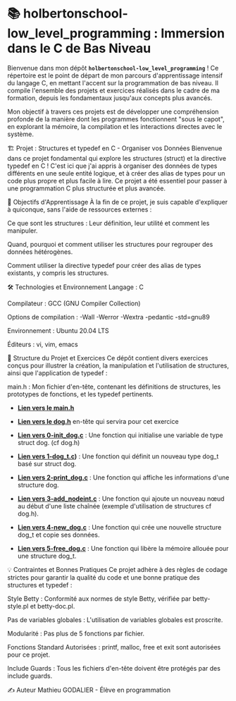 # 📚 holbertonschool-low_level_programming : Immersion dans le C de Bas Niveau

Bienvenue dans mon dépôt **`holbertonschool-low_level_programming`** ! Ce répertoire est le point de départ de mon parcours d'apprentissage intensif du langage C, en mettant l'accent sur la programmation de bas niveau. Il compile l'ensemble des projets et exercices réalisés dans le cadre de ma formation, depuis les fondamentaux jusqu'aux concepts plus avancés.

Mon objectif à travers ces projets est de développer une compréhension profonde de la manière dont les programmes fonctionnent "sous le capot", en explorant la mémoire, la compilation et les interactions directes avec le système.

🏗️ Projet : Structures et typedef en C - Organiser vos Données
Bienvenue dans ce projet fondamental qui explore les structures (struct) et la directive typedef en C ! C'est ici que j'ai appris à organiser des données de types différents en une seule entité logique, et à créer des alias de types pour un code plus propre et plus facile à lire. Ce projet a été essentiel pour passer à une programmation C plus structurée et plus avancée.

🎯 Objectifs d'Apprentissage
À la fin de ce projet, je suis capable d'expliquer à quiconque, sans l'aide de ressources externes :

Ce que sont les structures : Leur définition, leur utilité et comment les manipuler.

Quand, pourquoi et comment utiliser les structures pour regrouper des données hétérogènes.

Comment utiliser la directive typedef pour créer des alias de types existants, y compris les structures.

🛠️ Technologies et Environnement
Langage : C

Compilateur : GCC (GNU Compiler Collection)

Options de compilation : -Wall -Werror -Wextra -pedantic -std=gnu89

Environnement : Ubuntu 20.04 LTS

Éditeurs : vi, vim, emacs

📖 Structure du Projet et Exercices
Ce dépôt contient divers exercices conçus pour illustrer la création, la manipulation et l'utilisation de structures, ainsi que l'application de typedef :

main.h : Mon fichier d'en-tête, contenant les définitions de structures, les prototypes de fonctions, et les typedef pertinents.
* **[Lien vers le main.h](https://github.com/Mathieu7483/holbertonschool-low_level_programming/blob/main/structures_typedef/main.h)**
* **[Lien vers le dog.h](https://github.com/Mathieu7483/holbertonschool-low_level_programming/blob/main/structures_typedef/dog.h)** en-tête qui servira pour cet exercice

* **[Lien vers 0-init_dog.c]()** : Une fonction qui initialise une variable de type struct dog. (cf dog.h)

* **[Lien vers 1-dog_t.c](https://github.com/Mathieu7483/holbertonschool-low_level_programming/blob/main/structures_typedef/1-init_dog.c))** : Une fonction qui définit un nouveau type dog_t basé sur struct dog.

* **[Lien vers 2-print_dog.c](https://github.com/Mathieu7483/holbertonschool-low_level_programming/blob/main/structures_typedef/2-print_dog.c)** : Une fonction qui affiche les informations d'une structure dog.

* **[Lien vers 3-add_nodeint.c]()** : Une fonction qui ajoute un nouveau nœud au début d'une liste chaînée (exemple d'utilisation de structures cf dog.h).

* **[Lien vers 4-new_dog.c](https://github.com/Mathieu7483/holbertonschool-low_level_programming/blob/main/structures_typedef/4-new_dog.c)** : Une fonction qui crée une nouvelle structure dog_t et copie ses données.

* **[Lien vers 5-free_dog.c](https://github.com/Mathieu7483/holbertonschool-low_level_programming/blob/main/structures_typedef/5-free_dog.c)** : Une fonction qui libère la mémoire allouée pour une structure dog_t.


💡 Contraintes et Bonnes Pratiques
Ce projet adhère à des règles de codage strictes pour garantir la qualité du code et une bonne pratique des structures et typedef :

Style Betty : Conformité aux normes de style Betty, vérifiée par betty-style.pl et betty-doc.pl.

Pas de variables globales : L'utilisation de variables globales est proscrite.

Modularité : Pas plus de 5 fonctions par fichier.

Fonctions Standard Autorisées : printf, malloc, free et exit sont autorisées pour ce projet.

Include Guards : Tous les fichiers d'en-tête doivent être protégés par des include guards.


✍️ Auteur
Mathieu GODALIER - Élève en programmation
